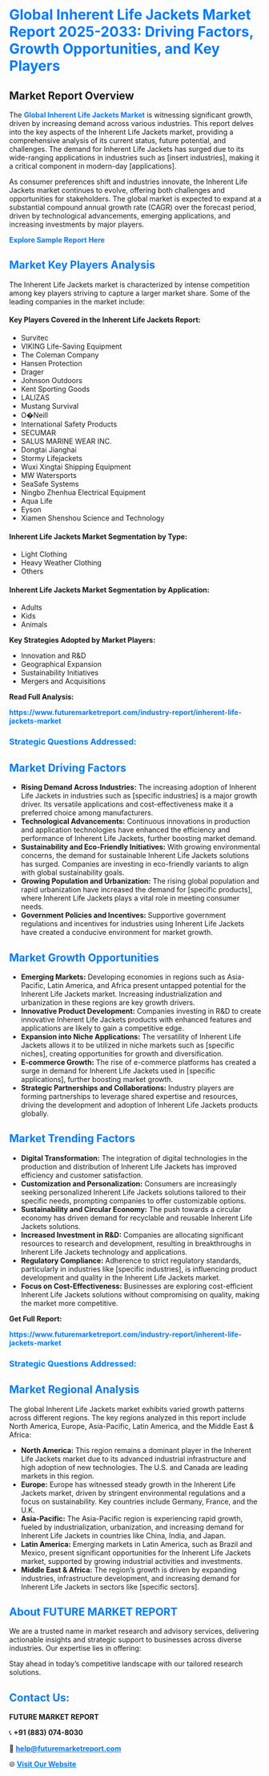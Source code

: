 <h1 style="color: #007BFF;">Global Inherent Life Jackets Market Report 2025-2033: Driving Factors, Growth Opportunities, and Key Players</h1>

<section id="overview">
<h2>Market Report Overview</h2>
<p>The <a href="https://www.futuremarketreport.com/industry-report/inherent-life-jackets-market" style="color: #007BFF; text-decoration: none;"><strong>Global Inherent Life Jackets Market</strong></a> is witnessing significant growth, driven by increasing demand across various industries. This report delves into the key aspects of the Inherent Life Jackets market, providing a comprehensive analysis of its current status, future potential, and challenges. The demand for Inherent Life Jackets has surged due to its wide-ranging applications in industries such as [insert industries], making it a critical component in modern-day [applications].</p>
<p>As consumer preferences shift and industries innovate, the Inherent Life Jackets market continues to evolve, offering both challenges and opportunities for stakeholders. The global market is expected to expand at a substantial compound annual growth rate (CAGR) over the forecast period, driven by technological advancements, emerging applications, and increasing investments by major players.</p>
</section>

<section id="overview">
<p><a href="https://www.futuremarketreport.com/request-sample/reportId=101813" style="color: #007BFF; text-decoration: none;"><strong>Explore Sample Report Here</strong></a></p>
</section>

<section id="key-players">
<h2 style="color: #007BFF;">Market Key Players Analysis</h2>
<p>The Inherent Life Jackets market is characterized by intense competition among key players striving to capture a larger market share. Some of the leading companies in the market include:</p>
<h4>Key Players Covered in the Inherent Life Jackets Report:</h4>
<ul><li>Survitec</li><li>VIKING Life-Saving Equipment</li><li>The Coleman Company</li><li>Hansen Protection</li><li>Drager</li><li>Johnson Outdoors</li><li>Kent Sporting Goods</li><li>LALIZAS</li><li>Mustang Survival</li><li>O�Neill</li><li>International Safety Products</li><li>SECUMAR</li><li>SALUS MARINE WEAR INC.</li><li>Dongtai Jianghai</li><li>Stormy Lifejackets</li><li>Wuxi Xingtai Shipping Equipment</li><li>MW Watersports</li><li>SeaSafe Systems</li><li>Ningbo Zhenhua Electrical Equipment</li><li>Aqua Life</li><li>Eyson</li><li>Xiamen Shenshou Science and Technology</li></ul>
<h4>Inherent Life Jackets Market Segmentation by Type:</h4>
<ul><li>Light Clothing</li><li>Heavy Weather Clothing</li><li>Others</li></ul>

<h4>Inherent Life Jackets Market Segmentation by Application:</h4>
<ul><li>Adults</li><li>Kids</li><li>Animals</li></ul>
<p><strong>Key Strategies Adopted by Market Players:</strong></p>
<ul>
<li>Innovation and R&D</li>
<li>Geographical Expansion</li>
<li>Sustainability Initiatives</li>
<li>Mergers and Acquisitions</li>
</ul>
</section>

<section>
<p><strong>Read Full Analysis: </strong></p><a href="https://www.futuremarketreport.com/industry-report/inherent-life-jackets-market" style="color: #007BFF; text-decoration: none;"><strong>https://www.futuremarketreport.com/industry-report/inherent-life-jackets-market</strong></a>
<h3 style="color: #007BFF;">Strategic Questions Addressed:</h3>
</section>

<section id="driving-factors">
<h2 style="color: #007BFF;">Market Driving Factors</h2>
<ul>
<li><strong>Rising Demand Across Industries:</strong> The increasing adoption of Inherent Life Jackets in industries such as [specific industries] is a major growth driver. Its versatile applications and cost-effectiveness make it a preferred choice among manufacturers.</li>
<li><strong>Technological Advancements:</strong> Continuous innovations in production and application technologies have enhanced the efficiency and performance of Inherent Life Jackets, further boosting market demand.</li>
<li><strong>Sustainability and Eco-Friendly Initiatives:</strong> With growing environmental concerns, the demand for sustainable Inherent Life Jackets solutions has surged. Companies are investing in eco-friendly variants to align with global sustainability goals.</li>
<li><strong>Growing Population and Urbanization:</strong> The rising global population and rapid urbanization have increased the demand for [specific products], where Inherent Life Jackets plays a vital role in meeting consumer needs.</li>
<li><strong>Government Policies and Incentives:</strong> Supportive government regulations and incentives for industries using Inherent Life Jackets have created a conducive environment for market growth.</li>
</ul>
</section>

<section id="growth-opportunities">
<h2 style="color: #007BFF;">Market Growth Opportunities</h2>
<ul>
<li><strong>Emerging Markets:</strong> Developing economies in regions such as Asia-Pacific, Latin America, and Africa present untapped potential for the Inherent Life Jackets market. Increasing industrialization and urbanization in these regions are key growth drivers.</li>
<li><strong>Innovative Product Development:</strong> Companies investing in R&D to create innovative Inherent Life Jackets products with enhanced features and applications are likely to gain a competitive edge.</li>
<li><strong>Expansion into Niche Applications:</strong> The versatility of Inherent Life Jackets allows it to be utilized in niche markets such as [specific niches], creating opportunities for growth and diversification.</li>
<li><strong>E-commerce Growth:</strong> The rise of e-commerce platforms has created a surge in demand for Inherent Life Jackets used in [specific applications], further boosting market growth.</li>
<li><strong>Strategic Partnerships and Collaborations:</strong> Industry players are forming partnerships to leverage shared expertise and resources, driving the development and adoption of Inherent Life Jackets products globally.</li>
</ul>
</section>

<section id="trending-factors">
<h2 style="color: #007BFF;">Market Trending Factors</h2>
<ul>
<li><strong>Digital Transformation:</strong> The integration of digital technologies in the production and distribution of Inherent Life Jackets has improved efficiency and customer satisfaction.</li>
<li><strong>Customization and Personalization:</strong> Consumers are increasingly seeking personalized Inherent Life Jackets solutions tailored to their specific needs, prompting companies to offer customizable options.</li>
<li><strong>Sustainability and Circular Economy:</strong> The push towards a circular economy has driven demand for recyclable and reusable Inherent Life Jackets solutions.</li>
<li><strong>Increased Investment in R&D:</strong> Companies are allocating significant resources to research and development, resulting in breakthroughs in Inherent Life Jackets technology and applications.</li>
<li><strong>Regulatory Compliance:</strong> Adherence to strict regulatory standards, particularly in industries like [specific industries], is influencing product development and quality in the Inherent Life Jackets market.</li>
<li><strong>Focus on Cost-Effectiveness:</strong> Businesses are exploring cost-efficient Inherent Life Jackets solutions without compromising on quality, making the market more competitive.</li>
</ul>
</section>

<section>
<p><strong>Get Full Report: </strong></p><a href="https://www.futuremarketreport.com/industry-report/inherent-life-jackets-market" style="color: #007BFF; text-decoration: none;"><strong>https://www.futuremarketreport.com/industry-report/inherent-life-jackets-market</strong></a>
<h3 style="color: #007BFF;">Strategic Questions Addressed:</h3>
</section>


<section id="regional-analysis">
<h2 style="color: #007BFF;">Market Regional Analysis</h2>
<p>The global Inherent Life Jackets market exhibits varied growth patterns across different regions. The key regions analyzed in this report include North America, Europe, Asia-Pacific, Latin America, and the Middle East & Africa:</p>
<ul>
<li><strong>North America:</strong> This region remains a dominant player in the Inherent Life Jackets market due to its advanced industrial infrastructure and high adoption of new technologies. The U.S. and Canada are leading markets in this region.</li>
<li><strong>Europe:</strong> Europe has witnessed steady growth in the Inherent Life Jackets market, driven by stringent environmental regulations and a focus on sustainability. Key countries include Germany, France, and the U.K.</li>
<li><strong>Asia-Pacific:</strong> The Asia-Pacific region is experiencing rapid growth, fueled by industrialization, urbanization, and increasing demand for Inherent Life Jackets in countries like China, India, and Japan.</li>
<li><strong>Latin America:</strong> Emerging markets in Latin America, such as Brazil and Mexico, present significant opportunities for the Inherent Life Jackets market, supported by growing industrial activities and investments.</li>
<li><strong>Middle East & Africa:</strong> The region’s growth is driven by expanding industries, infrastructure development, and increasing demand for Inherent Life Jackets in sectors like [specific sectors].</li>
</ul>
</section>

<footer>
<h2 style="color: #007BFF;">About FUTURE MARKET REPORT</h2>
<p>We are a trusted name in market research and advisory services, delivering actionable insights and strategic support to businesses across diverse industries. Our expertise lies in offering:</p>

<p>Stay ahead in today’s competitive landscape with our tailored research solutions.</p>

<h2 style="color: #007BFF;">Contact Us:</h2>
<p><strong>FUTURE MARKET REPORT</strong></p>
<p>📞 <strong>+91 (883) 074-8030</strong></p>
<p>📧 <strong><a href="mailto:help@futuremarketreport.com" style="color: #007BFF;">help@futuremarketreport.com</a></strong></p>
<p>🌐 <strong><a href="https://www.futuremarketreport.com/" style="color: #007BFF;">Visit Our Website</a></strong></p>
</footer>
